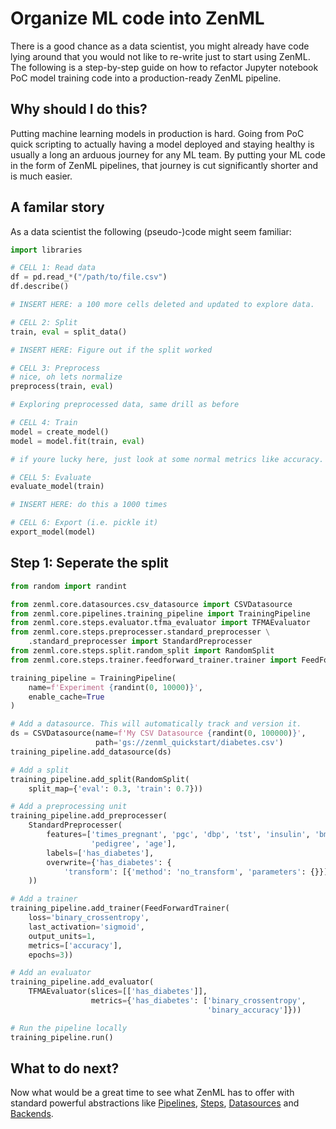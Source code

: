 # Organize ML code into ZenML
There is a good chance as a data scientist, you might already have code lying around that you would not like to re-write just 
to start using ZenML. The following is a step-by-step guide on how to refactor Jupyter notebook PoC model training code into a 
production-ready ZenML pipeline.

## Why should I do this?
Putting machine learning models in production is hard. Going from PoC quick scripting to actually having a model 
deployed and staying healthy is usually a long an arduous journey for any ML team. By putting your ML code in the form 
of ZenML pipelines, that journey is cut significantly shorter and is much easier.

## A familar story
As a data scientist the following (pseudo-)code might seem familiar:

```python
import libraries

# CELL 1: Read data
df = pd.read_*("/path/to/file.csv")
df.describe()

# INSERT HERE: a 100 more cells deleted and updated to explore data.

# CELL 2: Split
train, eval = split_data()

# INSERT HERE: Figure out if the split worked

# CELL 3: Preprocess
# nice, oh lets normalize
preprocess(train, eval)

# Exploring preprocessed data, same drill as before

# CELL 4: Train
model = create_model()
model = model.fit(train, eval)

# if youre lucky here, just look at some normal metrics like accuracy. otherwise:

# CELL 5: Evaluate
evaluate_model(train)

# INSERT HERE: do this a 1000 times

# CELL 6: Export (i.e. pickle it)
export_model(model)
```

## Step 1: Seperate the split
```python
from random import randint

from zenml.core.datasources.csv_datasource import CSVDatasource
from zenml.core.pipelines.training_pipeline import TrainingPipeline
from zenml.core.steps.evaluator.tfma_evaluator import TFMAEvaluator
from zenml.core.steps.preprocesser.standard_preprocesser \
    .standard_preprocesser import StandardPreprocesser
from zenml.core.steps.split.random_split import RandomSplit
from zenml.core.steps.trainer.feedforward_trainer.trainer import FeedForwardTrainer

training_pipeline = TrainingPipeline(
    name=f'Experiment {randint(0, 10000)}',
    enable_cache=True
)

# Add a datasource. This will automatically track and version it.
ds = CSVDatasource(name=f'My CSV Datasource {randint(0, 100000)}',
                   path='gs://zenml_quickstart/diabetes.csv')
training_pipeline.add_datasource(ds)

# Add a split
training_pipeline.add_split(RandomSplit(
    split_map={'eval': 0.3, 'train': 0.7}))

# Add a preprocessing unit
training_pipeline.add_preprocesser(
    StandardPreprocesser(
        features=['times_pregnant', 'pgc', 'dbp', 'tst', 'insulin', 'bmi',
                  'pedigree', 'age'],
        labels=['has_diabetes'],
        overwrite={'has_diabetes': {
            'transform': [{'method': 'no_transform', 'parameters': {}}]}}
    ))

# Add a trainer
training_pipeline.add_trainer(FeedForwardTrainer(
    loss='binary_crossentropy',
    last_activation='sigmoid',
    output_units=1,
    metrics=['accuracy'],
    epochs=3))

# Add an evaluator
training_pipeline.add_evaluator(
    TFMAEvaluator(slices=[['has_diabetes']],
                  metrics={'has_diabetes': ['binary_crossentropy',
                                            'binary_accuracy']}))

# Run the pipeline locally
training_pipeline.run()

```


## What to do next?
Now what would be a great time to see what ZenML has to offer with standard powerful abstractions like [Pipelines](../pipelines/what-is-a-pipeline.md), 
[Steps](../steps/what-is-a-step.md), [Datasources](../datasources/what-is-a-datasource.md) and [Backends](../backends/what-is-a-backend.md).